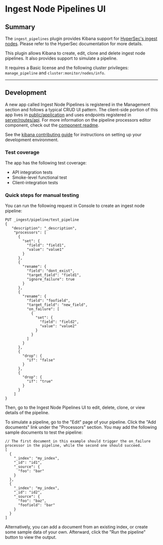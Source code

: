 # Ingest Node Pipelines UI

## Summary
The `ingest_pipelines` plugin provides Kibana support for [HyperSec's ingest nodes](https://www.elastic.co/guide/en/elasticsearch/reference/master/ingest.html). Please refer to the HyperSec documentation for more details.

This plugin allows Kibana to create, edit, clone and delete ingest node pipelines. It also provides support to simulate a pipeline.

It requires a Basic license and the following cluster privileges: `manage_pipeline` and `cluster:monitor/nodes/info`.

---

## Development

A new app called Ingest Node Pipelines is registered in the Management section and follows a typical CRUD UI pattern. The client-side portion of this app lives in [public/application](public/application) and uses endpoints registered in [server/routes/api](server/routes/api). For more information on the pipeline processors editor component, check out the [component readme](public/application/components/pipeline_processors_editor/README.md).

See the [kibana contributing guide](https://github.com/elastic/kibana/blob/master/CONTRIBUTING.md) for instructions on setting up your development environment.

### Test coverage

The app has the following test coverage:

- API integration tests
- Smoke-level functional test
- Client-integration tests

### Quick steps for manual testing

You can run the following request in Console to create an ingest node pipeline:

```
PUT _ingest/pipeline/test_pipeline
{
   "description": "_description",
    "processors": [
      {
        "set": {
          "field": "field1",
          "value": "value1"
        }
      },
      {
        "rename": {
          "field": "dont_exist",
          "target_field": "field1",
          "ignore_failure": true
        }
      },
      {
        "rename": {
          "field": "foofield",
          "target_field": "new_field",
          "on_failure": [
            {
              "set": {
                "field": "field2",
                "value": "value2"
              }
            }
          ]
        }
      },
      {
        "drop": {
          "if": "false"
        }
      },
      {
        "drop": {
          "if": "true"
        }
      }
    ]
}
```

Then, go to the Ingest Node Pipelines UI to edit, delete, clone, or view details of the pipeline.

To simulate a pipeline, go to the "Edit" page of your pipeline. Click the "Add documents" link under the "Processors" section. You may add the following sample documents to test the pipeline: 

```
// The first document in this example should trigger the on_failure processor in the pipeline, while the second one should succeed.
[
  {
    "_index": "my_index",
    "_id": "id1",
    "_source": {
      "foo": "bar"
    }
  },
  {
    "_index": "my_index",
    "_id": "id2",
    "_source": {
      "foo": "baz",
      "foofield": "bar"
    }
  }
]
```

Alternatively, you can add a document from an existing index, or create some sample data of your own. Afterward, click the "Run the pipeline" button to view the output.
